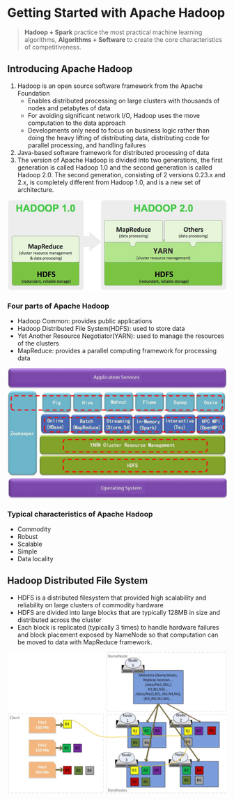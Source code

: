 # Getting Started with Apache Hadoop

> __Hadoop + Spark__ practice the most practical machine learning algorithms,
> __Algorithms + Software__ to create the core characteristics of competitiveness.

## Introducing Apache Hadoop

1. Hadoop is an open source software framework from the Apache Foundation
    - Enables distributed processing on large clusters with thousands of nodes and petabytes of data
    - For avoiding significant network I/O, Hadoop uses the move computation to the data approach
    - Developments only need to focus on business logic rather than doing the heavy lifting of distributing data, distributing code for parallel processing, and handling failures
2. Java-based software framework for distributed processing of data
3. The version of Apache Hadoop is divided into two generations, the first generation is called Hadoop 1.0 and the second generation is called Hadoop 2.0. The second generation, consisting of 2 versions 0.23.x and 2.x, is completely different from Hadoop 1.0, and is a new set of architecture.

![Evolution of Apache Hadoop](evolution-of-apache-hadoop.png)

### Four parts of Apache Hadoop

- Hadoop Common: provides public applications
- Hadoop Distributed File System(HDFS): used to store data
- Yet Another Resource Negotiator(YARN): used to manage the resources of the clusters
- MapReduce: provides a parallel computing framework for processing data

![Structure of Hadoop](structure-of-hadoop.png)

### Typical characteristics of Apache Hadoop

- Commodity
- Robust
- Scalable
- Simple
- Data locality

## Hadoop Distributed File System

- HDFS is a distributed filesystem that provided high scalability and reliability on large clusters of commodity hardware
- HDFS are divided into large blocks that are typically 128MB in size and distributed across the cluster
- Each block is replicated (typically 3 times) to handle hardware failures and block placement exposed by NameNode so that computation can be moved to data with MapReduce framework.

![Structure of HDFS](structure-of-hdfs.png)
